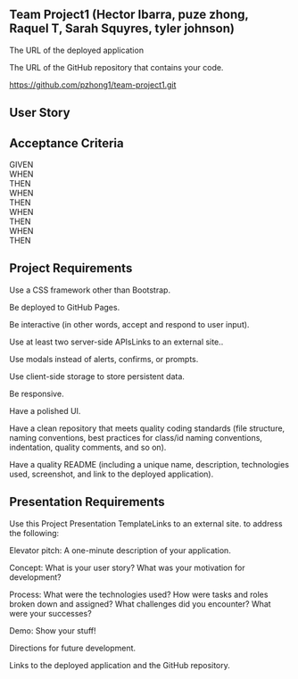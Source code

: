  ## Team Project1 (Hector Ibarra,  puze zhong,  Raquel T,  Sarah Squyres,  tyler johnson)  

The URL of the deployed application  



The URL of the GitHub repository that contains your code.

https://github.com/pzhong1/team-project1.git

 ## User Story  



## Acceptance Criteria  
GIVEN   
WHEN   
THEN   
WHEN   
THEN   
WHEN   
THEN   
WHEN   
THEN   


## Project Requirements
Use a CSS framework other than Bootstrap.  

Be deployed to GitHub Pages.  

Be interactive (in other words, accept and respond to user input).  

Use at least two server-side APIsLinks to an external site..  

Use modals instead of alerts, confirms, or prompts.  

Use client-side storage to store persistent data.  

Be responsive.  

Have a polished UI.  

Have a clean repository that meets quality coding standards (file structure, naming conventions, best practices for class/id naming     conventions, indentation, quality comments, and so on).  

Have a quality README (including a unique name, description, technologies used, screenshot, and link to the deployed application).  


## Presentation Requirements
Use this Project Presentation TemplateLinks to an external site.   to address the following:  

Elevator pitch: A one-minute description of your application.  

Concept: What is your user story? What was your motivation for development?  

Process: What were the technologies used? How were tasks and roles broken down and assigned? What challenges did you encounter? What were   your successes?  

Demo: Show your stuff!  

Directions for future development.  

Links to the deployed application and the GitHub repository.  
